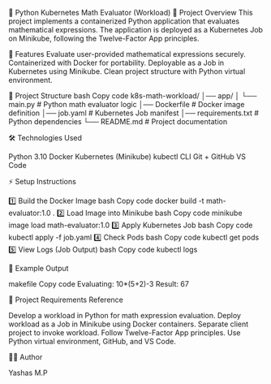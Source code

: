 🧮 Python Kubernetes Math Evaluator (Workload)
📌 Project Overview
This project implements a containerized Python application that evaluates mathematical expressions.
The application is deployed as a Kubernetes Job on Minikube, following the Twelve-Factor App principles.

🚀 Features
Evaluate user-provided mathematical expressions securely.
Containerized with Docker for portability.
Deployable as a Job in Kubernetes using Minikube.
Clean project structure with Python virtual environment.


📂 Project Structure
bash
Copy code
k8s-math-workload/
│── app/
│   └── main.py         # Python math evaluator logic
│── Dockerfile          # Docker image definition
│── job.yaml            # Kubernetes Job manifest
│── requirements.txt    # Python dependencies
└── README.md           # Project documentation


🛠️ Technologies Used

Python 3.10
Docker
Kubernetes (Minikube)
kubectl CLI
Git + GitHub
VS Code


⚡ Setup Instructions

1️⃣ Build the Docker Image
bash
Copy code
docker build -t math-evaluator:1.0 .
2️⃣ Load Image into Minikube
bash
Copy code
minikube image load math-evaluator:1.0
3️⃣ Apply Kubernetes Job
bash
Copy code
kubectl apply -f job.yaml
4️⃣ Check Pods
bash
Copy code
kubectl get pods
5️⃣ View Logs (Job Output)
bash
Copy code
kubectl logs <pod-name>


📖 Example Output

makefile
Copy code
Evaluating: 10*(5+2)-3
Result: 67


📌 Project Requirements Reference

Develop a workload in Python for math expression evaluation.
Deploy workload as a Job in Minikube using Docker containers.
Separate client project to invoke workload.
Follow Twelve-Factor App principles.
Use Python virtual environment, GitHub, and VS Code.


👨‍💻 Author

Yashas M.P
